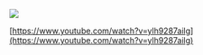 [![](https://i.ytimg.com/vi/ylh9287ailg/maxresdefault.jpg)](https://i.ytimg.com/vi/ylh9287ailg/maxresdefault.jpg)

[https://www.youtube.com/watch?v=ylh9287ailg](https://www.youtube.com/watch?v=ylh9287ailg)
